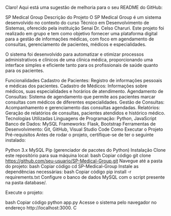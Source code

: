 
Claro! Aqui está uma sugestão de melhoria para o seu README do GitHub:

SP Medical Group
Descrição do Projeto
O SP Medical Group é um sistema desenvolvido no contexto do curso Técnico em Desenvolvimento de Sistemas, oferecido pela instituição Senai Dr. Celso Charuri. Este projeto foi realizado em grupo e tem como objetivo fornecer uma plataforma digital para a gestão de informações médicas, com foco em agendamento de consultas, gerenciamento de pacientes, médicos e especialidades.

O sistema foi desenvolvido para automatizar e otimizar processos administrativos e clínicos de uma clínica médica, proporcionando uma interface simples e eficiente tanto para os profissionais de saúde quanto para os pacientes.

Funcionalidades
Cadastro de Pacientes: Registro de informações pessoais e médicas dos pacientes.
Cadastro de Médicos: Informações sobre médicos, suas especialidades e horários de atendimento.
Agendamento de Consultas: Sistema de agendamento que permite aos pacientes marcar consultas com médicos de diferentes especialidades.
Gestão de Consultas: Acompanhamento e gerenciamento das consultas agendadas.
Relatórios: Geração de relatórios de consultas, pacientes atendidos e histórico médico.
Tecnologias Utilizadas
Linguagens de Programação: Python, JavaScript
Banco de Dados: MySQL
Frameworks: Flask, Bootstrap
Ferramentas de Desenvolvimento: Git, GitHub, Visual Studio Code
Como Executar o Projeto
Pré-requisitos
Antes de rodar o projeto, certifique-se de ter o seguinte instalado:

Python 3.x
MySQL
Pip (gerenciador de pacotes do Python)
Instalação
Clone este repositório para sua máquina local:
bash
Copiar código
git clone https://github.com/seu-usuario/SP-Medical-Group.git
Navegue até a pasta do projeto:
bash
Copiar código
cd SP-Medical-Group
Instale as dependências necessárias:
bash
Copiar código
pip install -r requirements.txt
Configure o banco de dados MySQL com o script presente na pasta database/.

Execute o projeto:

bash
Copiar código
python app.py
Acesse o sistema pelo navegador no endereço http://localhost:3000.
C
